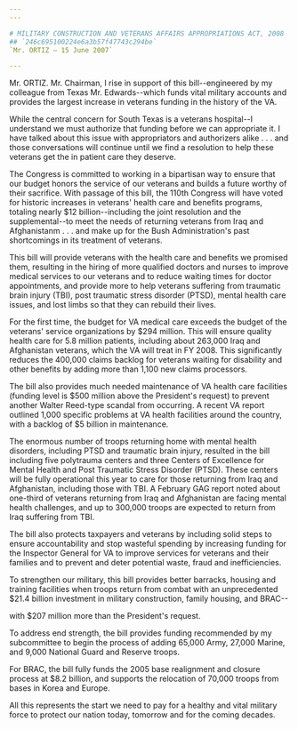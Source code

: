 ```yaml
---
---

# MILITARY CONSTRUCTION AND VETERANS AFFAIRS APPROPRIATIONS ACT, 2008
## `246c695100224e6a3b57f47743c294be`
`Mr. ORTIZ — 15 June 2007`

---
```



Mr. ORTIZ. Mr. Chairman, I rise in support of this bill--engineered 
by my colleague from Texas Mr. Edwards--which funds vital military 
accounts and provides the largest increase in veterans funding in the 
history of the VA.

While the central concern for South Texas is a veterans hospital--I 
understand we must authorize that funding before we can appropriate it. 
I have talked about this issue with appropriators and authorizers alike 
. . . and those conversations will continue until we find a resolution 
to help these veterans get the in patient care they deserve.

The Congress is committed to working in a bipartisan way to ensure 
that our budget honors the service of our veterans and builds a future 
worthy of their sacrifice. With passage of this bill, the 110th 
Congress will have voted for historic increases in veterans' health 
care and benefits programs, totaling nearly $12 billion--including the 
joint resolution and the supplemental--to meet the needs of returning 
veterans from Iraq and Afghanistanm . . . and make up for the Bush 
Administration's past shortcomings in its treatment of veterans.

This bill will provide veterans with the health care and benefits we 
promised them, resulting in the hiring of more qualified doctors and 
nurses to improve medical services to our veterans and to reduce 
waiting times for doctor appointments, and provide more to help 
veterans suffering from traumatic brain injury (TBI), post traumatic 
stress disorder (PTSD), mental health care issues, and lost limbs so 
that they can rebuild their lives.

For the first time, the budget for VA medical care exceeds the budget 
of the veterans' service organizations by $294 million. This will 
ensure quality health care for 5.8 million patients, including about 
263,000 Iraq and Afghanistan veterans, which the VA will treat in FY 
2008. This significantly reduces the 400,000 claims backlog for 
veterans waiting for disability and other benefits by adding more than 
1,100 new claims processors.

The bill also provides much needed maintenance of VA health care 
facilities (funding level is $500 million above the President's 
request) to prevent another Walter Reed-type scandal from occurring. A 
recent VA report outlined 1,000 specific problems at VA health 
facilities around the country, with a backlog of $5 billion in 
maintenance.

The enormous number of troops returning home with mental health 
disorders, including PTSD and traumatic brain injury, resulted in the 
bill including five polytrauma centers and three Centers of Excellence 
for Mental Health and Post Traumatic Stress Disorder (PTSD). These 
centers will be fully operational this year to care for those returning 
from Iraq and Afghanistan, including those with TBI. A February GAG 
report noted about one-third of veterans returning from Iraq and 
Afghanistan are facing mental health challenges, and up to 300,000 
troops are expected to return from Iraq suffering from TBI.

The bill also protects taxpayers and veterans by including solid 
steps to ensure accountability and stop wasteful spending by increasing 
funding for the Inspector General for VA to improve services for 
veterans and their families and to prevent and deter potential waste, 
fraud and inefficiencies.

To strengthen our military, this bill provides better barracks, 
housing and training facilities when troops return from combat with an 
unprecedented $21.4 billion investment in military construction, family 
housing, and BRAC--


with $207 million more than the President's request.

To address end strength, the bill provides funding recommended by my 
subcommittee to begin the process of adding 65,000 Army, 27,000 Marine, 
and 9,000 National Guard and Reserve troops.

For BRAC, the bill fully funds the 2005 base realignment and closure 
process at $8.2 billion, and supports the relocation of 70,000 troops 
from bases in Korea and Europe.

All this represents the start we need to pay for a healthy and vital 
military force to protect our nation today, tomorrow and for the coming 
decades.